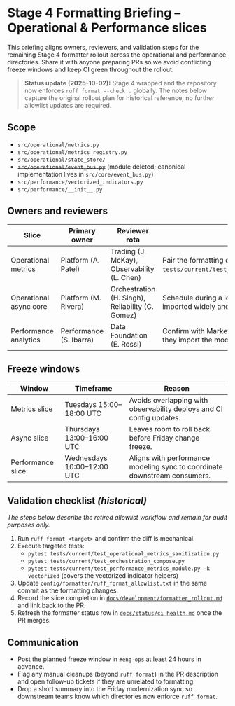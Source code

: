 # Stage 4 Formatting Briefing – Operational & Performance slices

This briefing aligns owners, reviewers, and validation steps for the remaining
Stage 4 formatter rollout across the operational and performance directories.
Share it with anyone preparing PRs so we avoid conflicting freeze windows and
keep CI green throughout the rollout.

> **Status update (2025-10-02):** Stage 4 wrapped and the repository now enforces
> `ruff format --check .` globally. The notes below capture the original rollout
> plan for historical reference; no further allowlist updates are required.

## Scope

- `src/operational/metrics.py`
- `src/operational/metrics_registry.py`
- `src/operational/state_store/`
- ~~`src/operational/event_bus.py`~~ (module deleted; canonical implementation lives in `src/core/event_bus.py`)
- `src/performance/vectorized_indicators.py`
- `src/performance/__init__.py`

## Owners and reviewers

| Slice | Primary owner | Reviewer rota | Notes |
| --- | --- | --- | --- |
| Operational metrics | Platform (A. Patel) | Trading (J. McKay), Observability (L. Chen) | Pair the formatting diff with a quick smoke run of `tests/current/test_operational_metrics_sanitization.py`. |
| Operational async core | Platform (M. Rivera) | Orchestration (H. Singh), Reliability (C. Gomez) | Schedule during a low-traffic window; async helpers are imported widely and can introduce flakes. |
| Performance analytics | Performance (S. Ibarra) | Data Foundation (E. Rossi) | Confirm with Market Intelligence before landing changes; they import the module for dashboards. |

## Freeze windows

| Window | Timeframe | Reason |
| --- | --- | --- |
| Metrics slice | Tuesdays 15:00–18:00 UTC | Avoids overlapping with observability deploys and CI config updates. |
| Async slice | Thursdays 13:00–16:00 UTC | Leaves room to roll back before Friday change freeze. |
| Performance slice | Wednesdays 10:00–12:00 UTC | Aligns with performance modeling sync to coordinate downstream consumers. |

## Validation checklist *(historical)*

*The steps below describe the retired allowlist workflow and remain for audit
purposes only.*

1. Run `ruff format <target>` and confirm the diff is mechanical.
2. Execute targeted tests:
   - `pytest tests/current/test_operational_metrics_sanitization.py`
   - `pytest tests/current/test_orchestration_compose.py`
   - `pytest tests/current/test_performance_metrics_module.py -k vectorized`
     (covers the vectorized indicator helpers)
3. Update `config/formatter/ruff_format_allowlist.txt` in the same commit as the
   formatting changes.
4. Record the slice completion in [`docs/development/formatter_rollout.md`](../development/formatter_rollout.md)
   and link back to the PR.
5. Refresh the formatter status row in [`docs/status/ci_health.md`](ci_health.md)
   once the PR merges.

## Communication

- Post the planned freeze window in `#eng-ops` at least 24 hours in advance.
- Flag any manual cleanups (beyond `ruff format`) in the PR description and open
  follow-up tickets if they are unrelated to formatting.
- Drop a short summary into the Friday modernization sync so downstream teams
  know which directories now enforce `ruff format`.
